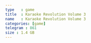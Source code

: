```yaml
---
type   : game
title  : Karaoke Revolution Volume 3
name   : Karaoke Revolution Volume 3
categories: [game]
telegram : 861
size : 1.4 GB
---
```



